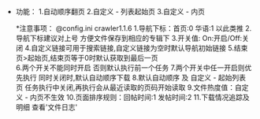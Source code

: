 * 功能：
        1.自动顺序翻页
        2.自定义 - 列表起始页
        3.自定义 - 内页

    *注意事项：
        @config.ini
        crawler1.1.6
        1.导航下标：首页:0 华语:1 以此类推
        2.导航下标建议对上号 方便文件保存到相应的专辑下
        3.开关值: On:开启/Off:关闭
        4.自定义链接可用于搜索链接,自定义链接为空时默认导航初始链接
        5.结束页>起始页,结束页等于0时默认获取到最后一页  
        6.两个开关不能同时开启 否则默认执行前一个任务
        7.两个开关中任一开启则优先执行 同时关闭时,默认自动顺序下载
        8.默认自动顺序 及 自定义 - 起始列表页  任务执行中关闭,再执行会从最近读取的页码开始读取
        9.文件热度值：自定义 - 内页不生效
        10.页面排序规则：回帖时间:1  发帖时间:2
        11.下载情况追踪及明细 查看'文件日志'
